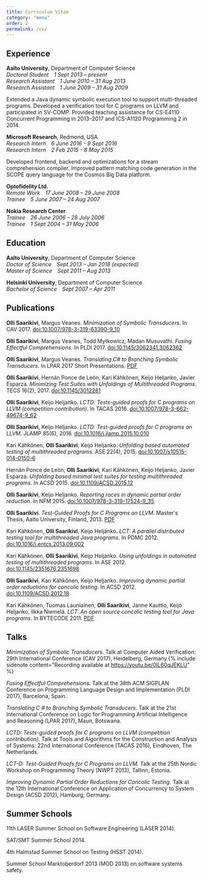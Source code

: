 ```yaml
---
title: Curriculum Vitae
category: "menu"
order: 2
permalink: /cv/
---
```


## Experience

**Aalto University**, Department of Computer Science  
*Doctoral Student* <span class="autorightalign">*1 Sept 2013 – present*</span>  
*Research Assistant* <span class="autorightalign">*1 June 2010 – 31 Aug 2013*</span>  
*Research Assistant* <span class="autorightalign">*1 June 2009 – 31 Aug 2009*</span>

Extended a Java dynamic symbolic execution tool to support multi-threaded programs. Developed a verification tool for C programs on LLVM and participated in SV-COMP. Provided teaching assistance for CS-E4110 Concurrent Programming in 2013–2017 and ICS-A1120 Programming 2 in 2014.

**Microsoft Research**, Redmond, USA  
*Research Intern* <span class="autorightalign">*6 June 2016 - 9 Sept 2016*</span>  
*Research Intern* <span class="autorightalign">*2 Feb 2015 - 8 May 2015*</span>

Developed frontend, backend and optimizations for a stream comprehension compiler. Improved pattern matching code generation in the SCOPE query language for the Cosmos Big Data platform.

**Optofidelity Ltd.**  
*Remote Work* <span class="autorightalign">*17 June 2008 – 29 June 2008*</span>  
*Trainee* <span class="autorightalign">*5 June 2007 – 24 Aug 2007*</span>

**Nokia Research Center**  
*Trainee* <span class="autorightalign">*26 June 2006 – 28 July 2006*</span>  
*Trainee* <span class="autorightalign">*1 Sept 2004 – 31 May 2006*</span>

## Education

**Aalto University**, Department of Computer Science  
*Doctor of Science* <span class="autorightalign">*Sept 2013 – Jan 2018 (expected)*</span>  
*Master of Science* <span class="autorightalign">*Sept 2011 – Aug 2013*</span>

**Helsinki University**, Department of Computer Science  
*Bachelor of Science* <span class="autorightalign">*Sept 2007 – Apr 2011*</span>

## Publications

**Olli Saarikivi**, Margus Veanes.
*Minimization of Symbolic Transducers*.
In CAV 2017.
[doi:10.1007/978-3-319-63390-9_10](https://doi.org/10.1007/978-3-319-63390-9_10)

**Olli Saarikivi**, Margus Veanes, Todd Mytkowicz, Madan Musuvathi.
*Fusing Effectful Comprehensions*.
In PLDI 2017.
[doi:10.1145/3062341.3062362](https://doi.org/10.1145/3062341.3062362)

**Olli Saarikivi**, Margus Veanes.
*Translating C# to Branching Symbolic Transducers*.
In LPAR 2017 Short Presentations.
[PDF](/Translating_C_to_Branching_Symbolic_Transducers.pdf)

**Olli Saarikivi**, Hernán Ponce de León, Kari Kähkönen, Keijo Heljanko, Javier Esparza.
*Minimizing Test Suites with Unfoldings of Multithreaded Programs*.
TECS 16(2), 2017.
[doi:10.1145/3012281](https://doi.org/10.1145/3012281)

**Olli Saarikivi**, Keijo Heljanko.
*LCTD: Tests-guided proofs for C programs on LLVM (competition contribution)*.
In TACAS 2016.
[doi:10.1007/978-3-662-49674-9_62](https://doi.org/10.1007/978-3-662-49674-9_62)

**Olli Saarikivi**, Keijo Heljanko.
*LCTD: Test-guided proofs for C programs on LLVM*.
JLAMP 85(6), 2016.
[doi:10.1016/j.jlamp.2015.10.010](https://doi.org/10.1016/j.jlamp.2015.10.010)

Kari Kähkönen, **Olli Saarikivi**, Keijo Heljanko.
*Unfolding based automated testing of multithreaded programs*.
ASE 22(4), 2015.
[doi:10.1007/s10515-014-0150-6](https://doi.org/10.1007/s10515-014-0150-6)

Hernán Ponce de León, **Olli Saarikivi**, Kari Kähkönen, Keijo Heljanko, Javier Esparza.
*Unfolding based minimal test suites for testing multithreaded programs*.
In ACSD 2015.
[doi:10.1109/ACSD.2015.12](https://doi.org/10.1109/ACSD.2015.12)

**Olli Saarikivi**, Keijo Heljanko.
*Reporting races in dynamic partial order reduction*.
In NFM 2015.
[doi:10.1007/978-3-319-17524-9_35](https://doi.org/10.1007/978-3-319-17524-9_35)

**Olli Saarikivi**.
*Test-Guided Proofs for C Programs on LLVM*.
Master's Thesis, Aalto University, Finland, 2013.
[PDF](/Olli_Saarikivi_masters_thesis.pdf)

Kari Kähkönen, **Olli Saarikivi**, Keijo Heljanko.
*LCT: A parallel distributed testing tool for multithreaded Java programs*.
In PDMC 2012.
[doi:10.1016/j.entcs.2013.09.002](https://doi.org/10.1016/j.entcs.2013.09.002)

Kari Kähkönen, **Olli Saarikivi**, Keijo Heljanko.
*Using unfoldings in automated testing of multithreaded programs*.
In ASE 2012.
[doi:10.1145/2351676.2351698](https://doi.org/10.1145/2351676.2351698)

**Olli Saarikivi**, Kari Kähkönen, Keijo Heljanko.
*Improving dynamic partial order reductions for concolic testing*.
In ACSD 2012.
[doi:10.1109/ACSD.2012.18](https://doi.org/10.1109/ACSD.2012.18)

Kari Kähkönen, Tuomas Launiainen, **Olli Saarikivi**, Janne Kauttio, Keijo Heljanko, Ilkka Niemelä.
*LCT: An open source concolic testing tool for Java programs*.
In BYTECODE 2011.
[PDF](/LCT_An_Open_Source_Concolic_Testing_Tool_for_Java_Programs.pdf)

## Talks

*Minimization of Symbolic Transducers*. Talk at Computer Aided Verification: 29th International Conference (CAV 2017), Heidelberg, Germany.{% include sidenote content="Recording available at <https://youtu.be/0IL60qJEKLU>" %}

*Fusing Effectful Comprehensions*. Talk at the 38th ACM SIGPLAN Conference on Programming Language Design and Implementation (PLDI 2017), Barcelona, Spain.

*Translating C # to Branching Symbolic Transducers*. Talk at the 21st International Conference on Logic for Programming Artificial Intelligence and Reasoning (LPAR 2017), Maun, Botswana.

*LCTD: Tests-guided proofs for C programs on LLVM (competition contribution)*. Talk at Tools and Algorithms for the Construction and Analysis of Systems: 22nd International Conference (TACAS 2016), Eindhoven, The Netherlands.

*LCT-D: Test-Guided Proofs for C Programs on LLVM*. Talk at the 25th Nordic Workshop on Programming Theory (NWPT 2013), Tallinn, Estonia.

*Improving Dynamic Partial Order Reductions for Concolic Testing*. Talk at the 12th International Conference on Application of Concurrency to System Design (ACSD 2012), Hamburg, Germany.

## Summer Schools

11th LASER Summer School on Software Engineering (LASER 2014).

SAT/SMT Summer School 2014.

4th Halmstad Summer School on Testing (HSST 2014).

Summer School Marktoberdorf 2013 (MOD 2013) on software systems safety.

